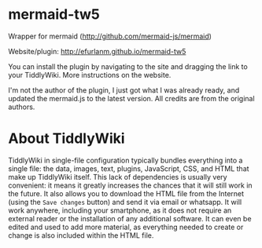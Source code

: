 # mermaid-tw5

Wrapper for mermaid (http://github.com/mermaid-js/mermaid)

Website/plugin: http://efurlanm.github.io/mermaid-tw5

You can install the plugin by navigating to the site and dragging the link to your TiddlyWiki. More instructions on the website.

I'm not the author of the plugin, I just got what I was already ready, and updated the mermaid.js to the latest version. All credits are from the original authors.


# About TiddlyWiki

TiddlyWiki in single-file configuration typically bundles everything into a single file: the data, images, text, plugins, JavaScript, CSS, and HTML that make up TiddlyWiki itself. This lack of dependencies is usually very convenient: it means it greatly increases the chances that it will still work in the future. It also allows you to download the HTML file from the Internet (using the `Save changes` button) and send it via email or whatsapp. It will work anywhere, including your smartphone, as it does not require an external reader or the installation of any additional software. It can even be edited and used to add more material, as everything needed to create or change is also included within the HTML file.
